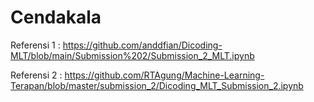 # Cendakala


Referensi 1 : https://github.com/anddfian/Dicoding-MLT/blob/main/Submission%202/Submission_2_MLT.ipynb

Referensi 2 : https://github.com/RTAgung/Machine-Learning-Terapan/blob/master/submission_2/Dicoding_MLT_Submission_2.ipynb
